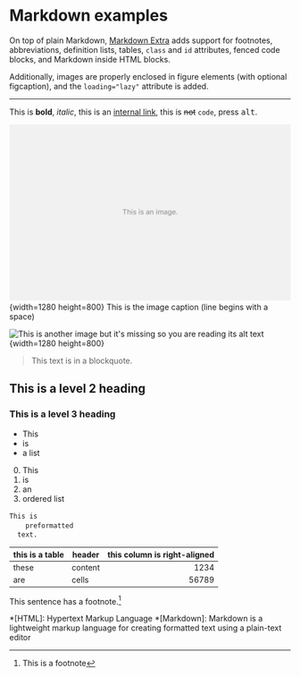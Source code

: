 # Markdown examples

On top of plain Markdown, [Markdown Extra](https://michelf.ca/projects/php-markdown/extra) adds support for footnotes, abbreviations, definition lists, tables, `class` and `id` attributes, fenced code blocks, and Markdown inside HTML blocks.

Additionally, images are properly enclosed in figure elements (with optional figcaption), and the `loading="lazy"` attribute is added.

***

This is **bold**, *italic*,  this is an [internal link](#2021-01-11-hello-world), this is ~~not~~  `code`, press <kbd>alt</kbd>.

![This is the image alt text](img/image.png "This is the image title.") {width=1280 height=800}
 This is the image caption (line begins with a space)
 
![This is another image but it's missing so you are reading its alt text](img/image-missing.png "This is the missing image title.") {width=1280 height=800}
 
> This text is in a blockquote.

## This is a level 2 heading

### This is a level 3 heading

- This
- is
- a list

0. This
1. is
10. an
11. ordered list

```.txt
This is
    preformatted
  text.
```

this is a table | header        |this column is right-aligned |
----------------| --------------|----------------------------:|
these           | content       |1234                         |
are             | cells         |56789                        |

This sentence has a footnote.[^1]

[^1]: This is a footnote

*[HTML]: Hypertext Markup Language
*[Markdown]: Markdown is a lightweight markup language for creating formatted text using a plain-text editor